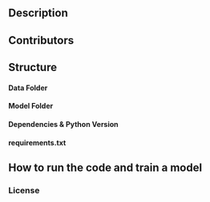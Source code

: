 ## Description

## Contributors


## Structure

#### Data Folder
#### Model Folder
#### Dependencies & Python Version 
#### requirements.txt 

## How to run the code and train a model

### License
